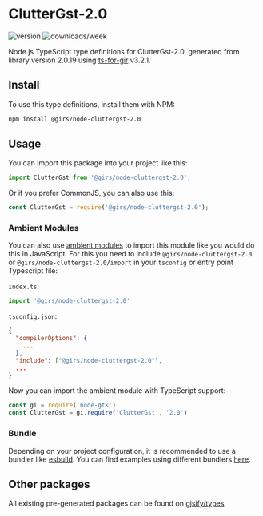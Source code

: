 
# ClutterGst-2.0

![version](https://img.shields.io/npm/v/@girs/node-cluttergst-2.0)
![downloads/week](https://img.shields.io/npm/dw/@girs/node-cluttergst-2.0)


Node.js TypeScript type definitions for ClutterGst-2.0, generated from library version 2.0.19 using [ts-for-gir](https://github.com/gjsify/ts-for-gir) v3.2.1.


## Install

To use this type definitions, install them with NPM:
```bash
npm install @girs/node-cluttergst-2.0
```

## Usage

You can import this package into your project like this:
```ts
import ClutterGst from '@girs/node-cluttergst-2.0';
```

Or if you prefer CommonJS, you can also use this:
```ts
const ClutterGst = require('@girs/node-cluttergst-2.0');
```

### Ambient Modules

You can also use [ambient modules](https://github.com/gjsify/ts-for-gir/tree/main/packages/cli#ambient-modules) to import this module like you would do this in JavaScript.
For this you need to include `@girs/node-cluttergst-2.0` or `@girs/node-cluttergst-2.0/import` in your `tsconfig` or entry point Typescript file:

`index.ts`:
```ts
import '@girs/node-cluttergst-2.0'
```

`tsconfig.json`:
```json
{
  "compilerOptions": {
    ...
  },
  "include": ["@girs/node-cluttergst-2.0"],
  ...
}
```

Now you can import the ambient module with TypeScript support: 

```ts
const gi = require('node-gtk')
const ClutterGst = gi.require('ClutterGst', '2.0')
```


### Bundle

Depending on your project configuration, it is recommended to use a bundler like [esbuild](https://esbuild.github.io/). You can find examples using different bundlers [here](https://github.com/gjsify/ts-for-gir/tree/main/examples).

## Other packages

All existing pre-generated packages can be found on [gjsify/types](https://github.com/gjsify/types).

